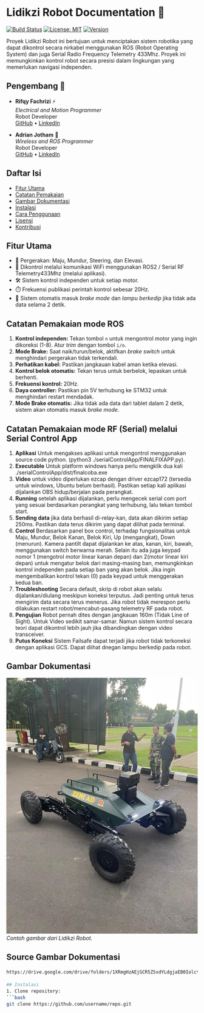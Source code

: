# Lidikzi Robot Documentation 🤖

[![Build Status](https://img.shields.io/badge/build-ROS2%20Foxy,%20STM32%20Nucleo,%20Mbed%20Studio-brightgreen)](https://example.com) 
[![License: MIT](https://img.shields.io/badge/License-MIT-yellow.svg)](https://opensource.org/licenses/MIT) 
[![Version](https://img.shields.io/badge/version-1.0-blue)](https://github.com/username/repo)

Proyek Lidikzi Robot ini bertujuan untuk menciptakan sistem robotika yang dapat dikontrol secara nirkabel menggunakan ROS (Robot Operating System) dan juga Serial Radio Frequency Telemetry 433Mhz. Proyek ini memungkinkan kontrol robot secara presisi dalam lingkungan yang memerlukan navigasi independen.

## Pengembang 👥

- **Rifqy Fachrizi** ⚡  
  *Electrical and Motion Programmer*  
  Robot Developer  
  [GitHub](https://github.com/kikifachrizi) • [LinkedIn](https://linkedin.com/in/rifqyfachrizi)

- **Adrian Jotham** 📡  
  *Wireless and ROS Programmer*  
  Robot Developer  
  [GitHub](https://github.com/username) • [LinkedIn](https://linkedin.com/in/username)



## Daftar Isi
- [Fitur Utama](#fitur-utama)
- [Catatan Pemakaian](#catatan-pemakaian)
- [Gambar Dokumentasi](#gambar-dokumentasi)
- [Instalasi](#instalasi)
- [Cara Penggunaan](#cara-penggunaan)
- [Lisensi](#lisensi)
- [Kontribusi](#kontribusi)

## Fitur Utama
- 🚗 Pergerakan: Maju, Mundur, Steering, dan Elevasi.
- 📡 Dikontrol melalui komunikasi WiFi menggunakan ROS2 / Serial RF Telemetry433Mhz (melalui aplikasi).
- 🛠️ Sistem kontrol independen untuk setiap motor.
- ⏱️ Frekuensi publikasi perintah kontrol sebesar 20Hz.
- 🔄 Sistem otomatis masuk *brake mode* dan *lampu berkedip* jika tidak ada data selama 2 detik.

## Catatan Pemakaian mode ROS
1. **Kontrol independen:** Tekan tombol `n` untuk mengontrol motor yang ingin dikoreksi (1-8). Atur *trim* dengan tombol `i/o`.
2. **Mode Brake:** Saat naik/turun/belok, aktifkan *brake switch* untuk menghindari pergerakan tidak terkendali.
3. **Perhatikan kabel:** Pastikan jangkauan kabel aman ketika elevasi.
4. **Kontrol belok otomatis:** Tekan terus untuk berbelok, lepaskan untuk berhenti.
5. **Frekuensi kontrol:** 20Hz.
6. **Daya controller:** Pastikan pin 5V terhubung ke STM32 untuk menghindari restart mendadak.
7. **Mode Brake otomatis:** Jika tidak ada data dari tablet dalam 2 detik, sistem akan otomatis masuk *brake mode*.

## Catatan Pemakaian mode RF (Serial) melalui Serial Control App
1. **Aplikasi** Untuk mengakses aplikasi untuk mengontrol menggunakan source code python. (python3 ./serialControlApp/FINALFIXAPP.py).
2. **Executable** Untuk platform windows hanya perlu mengklik dua kali ./serialControlApp/dist/finalcoba.exe
3. **Video** untuk video diperlukan ezcap dengan driver ezcap172 (tersedia untuk windows, Ubuntu belum berhasil). Pastikan setiap kali aplikasi dijalankan OBS hidup/berjalan pada perangkat.
4. **Running** setelah aplikasi dijalankan, perlu mengecek serial com port yang sesuai berdasarkan perangkat yang terhubung, lalu tekan tombol start.
5. **Sending data** jika data berhasil di-relay-kan, data akan dikirim setiap 250ms. Pastikan data terus dikirim yang dapat dilihat pada terminal.
6. **Control** Berdasarkan panel box control, terhadap fungsionalitas untuk Maju, Mundur, Belok Kanan, Belok Kiri, Up (mengangkat), Down (menurun). Kamera pantilt dapat dijalankan ke atas, kanan, kiri, bawah, menggunakan switch berwarna merah. Selain itu ada juga keypad nomor 1 (mengotrol motor linear kanan depan) dan 2(motor linear kiri depan) untuk mengatur belok dari masing-masing ban, memungkinkan kontrol independen pada setiap ban yang akan belok. Jika ingin mengembalikan kontrol tekan (0) pada keypad untuk menggerakan kedua ban.
7. **Troubleshooting** Secara default, skrip di robot akan selalu dijalankan/diulang meskipun koneksi terputus. Jadi penting untuk terus mengirim data secara terus menerus. Jika robot tidak merespon perlu dilakukan restart robot/mencabut-pasang telemetry RF pada robot.
8. **Pengujian** Robot pernah dites dengan jangkauan 160m (Tidak Line of Sight). Untuk Video sedikit samar-samar. Namun sistem kontrol secara teori dapat dikontrol lebih jauh jika dibandingkan dengan video transceiver.
9. **Putus Koneksi** Sistem Failsafe dapat terjadi jika robot tidak terkoneksi dengan aplikasi GCS. Dapat diihat dnegan lampu berkedip pada robot.

## Gambar Dokumentasi
![Lidikzi Robot](dokumentasi/Finished/3.jpg)  
*Contoh gambar dari Lidikzi Robot.*

## Source Gambar Dokumentasi
   ```bash
   https://drive.google.com/drive/folders/1XRmgHzAEjGCR5ZSxdYLdgjaEB0IolctK?usp=drive_link

## Instalasi
1. Clone repository:
   ```bash
   git clone https://github.com/username/repo.git
